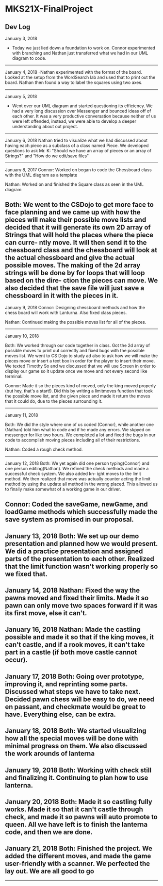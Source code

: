 # MKS21X-FinalProject
Dev Log
--------------------------------------------------------------------------------
January 3, 2018
- Today we just lied down a foundation to work on. Connor experimented with
branching and Nathan just transferred what we had in our UML diagram to code.


--------------------------------------------------------------------------------
January 4, 2018
-Nathan experimented with the format of the board. Looked at the setup from the
WordSearch lab and used that to print out the board. Nathan then found a way to
label the squares using two axes.

--------------------------------------------------------------------------------
January 5, 2018
- Went over our UML diagram and started questioning its efficiency.  We
had a very long discussion over Messenger and bounced ideas off of each other.
It was a very productive conversation because neither of us were left offended,
instead, we were able to develop a deeper understanding about out project.
--------------------------------------------------------------------------------
January 6, 2018
Nathan tried to visualize what we had discussed about having each piece as a
subclass of a class named Piece. We developed questions to ask Mr. K: "Should we
have an array of pieces or an array of Strings?" and "How do we edit/save files"

--------------------------------------------------------------------------------
January 8, 2017
Connor:
Worked on began to code the Chessboard class with the UML diagram as a template

Nathan:
Worked on and finished the Square class as seen in the UML diagram

Both:
We went to the CSDojo to get more face to face planning and we came up with how
the pieces will make their possible move lists and decided that it will generate
its own 2D array of Strings that will hold the places where the piece can curre-
ntly move. It will then send it to the chessboard class and the chessboard will
look at the actual chessboard and give the actual possible moves. The making of
the 2d array strings will be done by for loops that will loop based on the dire-
ction the pieces can move. We also decided that the save file will just save a
chessboard in it with the pieces in it.
--------------------------------------------------------------------------------
January 9, 2018
Connor:
Designing chessboard methods and how the chess board will work with Lanturna.
Also fixed class pieces.

Nathan:
Continued making the possible moves list for all of the pieces.

--------------------------------------------------------------------------------
January 10, 2018

Both:
We worked through our code together in class.  Got the 2d array of possible
moves to print out correctly and fixed bugs with the possible moves list.  We
went to CS Dojo to study ad also to ask how we will make the pieces move or
insert a text box in order for the player to insert their move.  We texted
Timothy So and we discussed that we will use Screen in order to display our game
so it update once we move and not every second like terminal.

Connor:
Made it so the pieces kind of moved, only the king moved properly (but hey,
that's a start!). Did this by writing a limitmoves function that took the
possible move list, and the given piece and made it return the moves that it
could do, due to the pieces surrounding it.

--------------------------------------------------------------------------------
January 11, 2018

Both:
We did the style where one of us coded (Connor), while another one (Nathan) told
him what to code and if he made any errors. We skpyed on messenger for like two
hours. We completed a lot and fixed the bugs in our code to accomplish moving
pieces including all of their restrictions.

Nathan:
Coded a rough check method.

--------------------------------------------------------------------------------
January 12, 2018
Both:
We yet again did one person typing(Connor) and one person editing(Nathan). We
refined the check methods and made a successful check system. We also added kn-
ight moves to the limit method. We then realized that move was actually counter
acting the limit method by using the update all method in the wrong placed. This
allowed us to finally make somewhat of a working game in our driver.

Connor:
Coded the saveGame, newGame, and loadGame methods which successfully made the
save system as promised in our proposal.
--------------------------------------------------------------------------------
January 13, 2018
Both: We set up our demo presentation and planned how we would present.
We did a practice presentation and assigned parts of the presentation to each
other.  Realized that the limit function wasn't working properly so we fixed
that.
--------------------------------------------------------------------------------
January 14, 2018
Nathan: Fixed the way the pawns moved and fixed their limits.  Made it so pawn
can only move two spaces forward if it was its first move, else it can't.
--------------------------------------------------------------------------------
January 16, 2018
Nathan: Made the castling possible and made it so that if the king moves, it
can't castle, and if a rook moves, it can't take part in a castle (if both move
castle cannot occur).
--------------------------------------------------------------------------------
January 17, 2018
Both: Going over prototype, improving it, and reprinting some parts.  Discussed
what steps we have to take next. Decided pawn chess will be easy to do, we need
en passant, and checkmate would be great to have.  Everything else, can be extra.
--------------------------------------------------------------------------------
January 18, 2018
Both: We started visualizing how all the special moves will be done with minimal
progress on them. We also discussed the work arounds of lanterna
--------------------------------------------------------------------------------
January 19, 2018
Both: Working with check still and finalizing it.  Continuing to plan how to use 
lanterna.
--------------------------------------------------------------------------------
January 20, 2018
Both: Made it so castling fully works.  Made it so that it can't castle through 
check, and made it so pawns will auto promote to queen.  All we have left is to 
finish the lanterna code, and then we are done.
--------------------------------------------------------------------------------
January 21, 2018
Both: Finished the project.  We added the different moves, and made the game 
user-friendly with a scanner. We perfected the lay out.  We are all good to go
--------------------------------------------------------------------------------
--------------------------------------------------------------------------------
